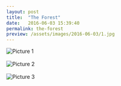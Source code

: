 ```yaml
---
layout: post
title:  "The Forest"
date:   2016-06-03 15:39:40
permalink: the-forest
preview: /assets/images/2016-06-03/1.jpg
---
```


![Picture 1](/assets/images/2016-06-03/1.jpg)
<br>
<br>
![Picture 2](/assets/images/2016-06-03/2.jpg)
<br>
<br>
![Picture 3](/assets/images/2016-06-03/3.jpg)




